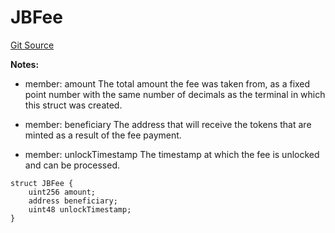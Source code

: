 # JBFee
[Git Source](https://github.com/Bananapus/nana-core/blob/2998dca2fbd2658e2c8791d6dc8348147d69e28e/src/structs/JBFee.sol)

**Notes:**
- member: amount The total amount the fee was taken from, as a fixed point number with the same number of
decimals as the terminal in which this struct was created.

- member: beneficiary The address that will receive the tokens that are minted as a result of the fee payment.

- member: unlockTimestamp The timestamp at which the fee is unlocked and can be processed.


```solidity
struct JBFee {
    uint256 amount;
    address beneficiary;
    uint48 unlockTimestamp;
}
```

